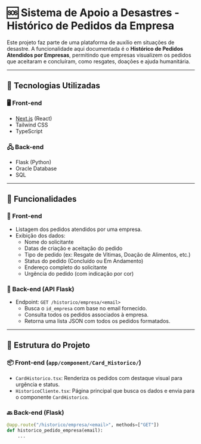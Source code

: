 # 🆘 Sistema de Apoio a Desastres - Histórico de Pedidos da Empresa

Este projeto faz parte de uma plataforma de auxílio em situações de desastre. A funcionalidade aqui documentada é o **Histórico de Pedidos Atendidos por Empresas**, permitindo que empresas visualizem os pedidos que aceitaram e concluíram, como resgates, doações e ajuda humanitária.

---

## 🔧 Tecnologias Utilizadas

### 🖥️ Front-end
- [Next.js](https://nextjs.org/) (React)
- Tailwind CSS
- TypeScript

### 🖧 Back-end
- Flask (Python)
- Oracle Database
- SQL

---

## 🚀 Funcionalidades

### 📁 Front-end
- Listagem dos pedidos atendidos por uma empresa.
- Exibição dos dados:
  - Nome do solicitante
  - Datas de criação e aceitação do pedido
  - Tipo de pedido (ex: Resgate de Vítimas, Doação de Alimentos, etc.)
  - Status do pedido (Concluído ou Em Andamento)
  - Endereço completo do solicitante
  - Urgência do pedido (com indicação por cor)

### 🧠 Back-end (API Flask)
- Endpoint: `GET /historico/empresa/<email>`
  - Busca o `id_empresa` com base no email fornecido.
  - Consulta todos os pedidos associados à empresa.
  - Retorna uma lista JSON com todos os pedidos formatados.

---

## 🧩 Estrutura do Projeto

### 📦 Front-end (`app/component/Card_Historico/`)
- `CardHistorico.tsx`: Renderiza os pedidos com destaque visual para urgência e status.
- `HistoricoCliente.tsx`: Página principal que busca os dados e envia para o componente `CardHistorico`.

### 🔙 Back-end (Flask)
```python
@app.route("/historico/empresa/<email>", methods=["GET"])
def historico_pedido_empresa(email):
    ...
